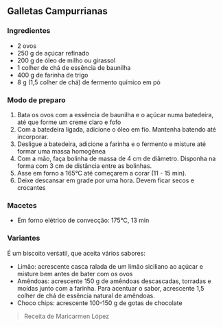 ## Galletas Campurrianas


### Ingredientes

* 2 ovos
* 250 g de açúcar refinado
* 200 g de óleo de milho ou girassol
* 1 colher de chá de essência de baunilha
* 400 g de farinha de trigo
* 8 g (1,5 colher de chá) de fermento químico em pó

### Modo de preparo

1. Bata os ovos com a essência de baunilha e o açúcar numa batedeira, até que forme um creme claro e fofo
2. Com a batedeira ligada, adicione o óleo em fio. Mantenha batendo até incorporar.
3. Desligue a batedeira, adicione a farinha e o fermento e misture até formar uma massa homogênea
4. Com a mão, faça bolinha de massa de 4 cm de diâmetro. Disponha na forma com 3 cm de distância entre as bolinhas.
5. Asse em forno a 165&deg;C até começarem a corar (11 - 15 min).
6. Deixe descansar em grade por uma hora. Devem ficar secos e crocantes 


### Macetes

* Em forno elétrico de convecção: 175&deg;C, 13 min

### Variantes
É um biscoito verśatil, que aceita vários sabores:
* Limão: acrescente casca ralada de um limão siciliano ao açúcar e misture bem antes de bater com os ovos
* Amêndoas: acrescente 150 g de amêndoas descascadas, torradas e moídas junto com a farinha. Para acentuar o sabor, acrescente 1,5 colher de chá de essência natural de amêndoas.
* Choco chips: acrescente 100-150 g de gotas de chocolate

> Receita de Maricarmen López

